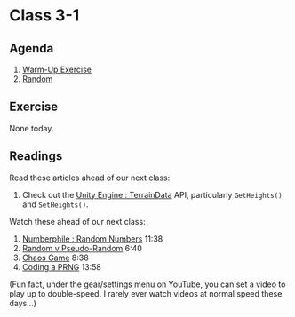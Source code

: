 # Class 3-1

## Agenda

1. [Warm-Up Exercise](https://docs.google.com/document/d/1Xp3Mbrm9o_3FB13vGA-WI5-1JHQGjupFv2OO682jeeI/)
1. [Random](https://docs.google.com/presentation/d/1Tq_XW7x_09sRr--aF7-bnv5jdmt1jI1vUDi61vE-fFk)

## Exercise

None today.

## Readings

Read these articles ahead of our next class:

1. Check out the [Unity Engine : TerrainData](https://docs.unity3d.com/560/Documentation/ScriptReference/TerrainData.html) API, particularly `GetHeights()` and `SetHeights()`.

Watch these ahead of our next class:

1. [Numberphile : Random Numbers](https://www.youtube.com/watch?v=SxP30euw3-0) 11:38
1. [Random v Pseudo-Random](https://www.youtube.com/watch?v=itaMNuWLzJo) 6:40
1. [Chaos Game](https://www.youtube.com/watch?v=kbKtFN71Lfs) 8:38
1. [Coding a PRNG](https://www.youtube.com/watch?v=4sYawx70iP4) 13:58

(Fun fact, under the gear/settings menu on YouTube, you can set a video to play up to double-speed. I rarely ever watch videos at normal speed these days...)